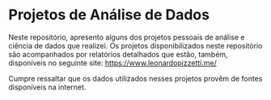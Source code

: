# Projetos de Análise de Dados

Neste repositório, apresento alguns dos projetos pessoais de análise e ciência de dados que realizei. Os projetos disponibilizados neste repositório são acompanhados por relatórios detalhados que estão, também, disponíveis no seguinte site: https://www.leonardopizzetti.me/

Cumpre ressaltar que os dados utilizados nesses projetos provêm de fontes disponíveis na internet.
